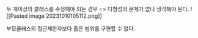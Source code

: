 두 개이상의 클래스를 수정해야 되는 경우 => 다형성의 문제가 없나 생각해야 된다.
![[Pasted image 20231010105112.png]]

부모클래스의 접근제한자보다 좁은 범위를 구현할 수 없다.
